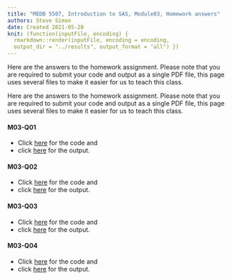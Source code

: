 ```yaml
---
title: "MEDB 5507, Introduction to SAS, Module03, Homework answers"
authors: Steve Simon
date: Created 2021-05-28
knit: (function(inputFile, encoding) {
  rmarkdown::render(inputFile, encoding = encoding,
  output_dir = "../results", output_format = "all") }) 
---
```


Here are the answers to the homework assignment. Please note that you are required to submit your code and output as a single PDF file, this page uses several files to make it easier for us to teach this class.

Here are the answers to the homework assignment. Please note that you are required to submit your code and output as a single PDF file, this page uses several files to make it easier for us to teach this class.

#### M03-Q01

+ Click [here][m03q01a] for the code and
+ click [here][m03q01b] for the output.

#### M03-Q02

+ Click [here][m03q02a] for the code and
+ click [here][m03q02b] for the output.

#### M03-Q03

+ Click [here][m03q03a] for the code and
+ click [here][m03q03b] for the output.

#### M03-Q04

+ Click [here][m03q04a] for the code and
+ click [here][m03q04b] for the output.


[m03q01a]: https://github.com/pmean/introduction-to-SAS/blob/master/src/m03-5507-simon-hw03-q1.sas
[m03q02a]: https://github.com/pmean/introduction-to-SAS/blob/master/src/m03-5507-simon-hw03-q2.sas
[m03q03a]: https://github.com/pmean/introduction-to-SAS/blob/master/src/m03-5507-simon-hw03-q3.sas
[m03q04a]: https://github.com/pmean/introduction-to-SAS/blob/master/src/m03-5507-simon-hw03-q4.sas

[m03q01b]: https://github.com/pmean/introduction-to-SAS/blob/master/results/m03-5507-simon-hw03-q1.pdf
[m03q02b]: https://github.com/pmean/introduction-to-SAS/blob/master/results/m03-5507-simon-hw03-q2.pdf
[m03q03b]: https://github.com/pmean/introduction-to-SAS/blob/master/results/m03-5507-simon-hw03-q3.pdf
[m03q04b]: https://github.com/pmean/introduction-to-SAS/blob/master/results/m03-5507-simon-hw03-q4.pdf
